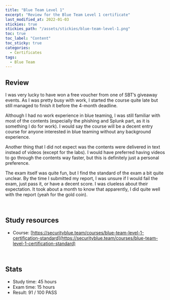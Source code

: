 ```yaml
---
title: "Blue Team Level 1"
excerpt: "Review for the Blue Team Level 1 certificate"
last_modified_at: 2022-01-03
stickies: true
stickies_path: "/assets/stickies/blue-team-level-1.png"
toc: true
toc_label: "Content"
toc_sticky: true
categories:
  - Certificates
tags:
  - Blue Team
---
```


## Review
I was very lucky to have won a free voucher from one of SBT’s giveaway events. As I was pretty busy with work, I started the course quite late but still managed to finish it before the 4-month deadline.

Although I had no work experience in blue teaming, I was still familiar with most of the contents (especially the phishing and Splunk part, as it is something I do for work). I would say the course will be a decent entry course for anyone interested in blue teaming without any background experience.

Another thing that I did not expect was the contents were delivered in text instead of videos (except for the labs). I would have preferred having videos to go through the contents way faster, but this is definitely just a personal preference.

The exam itself was quite fun, but I find the standard of the exam a bit quite unclear. By the time I submitted my report, I was unsure if I would fail the exam, just pass it, or have a decent score. I was clueless about their expectation. It took about a month to know that apparently, I did quite well with the report (yeah for the gold coin).

<br>

## Study resources
- Course: [https://securityblue.team/courses/blue-team-level-1-certification-standard](https://securityblue.team/courses/blue-team-level-1-certification-standard)

<br>

## Stats
- Study time: 45 hours
- Exam time: 15 hours
- Result: 91 / 100 PASS

<br>